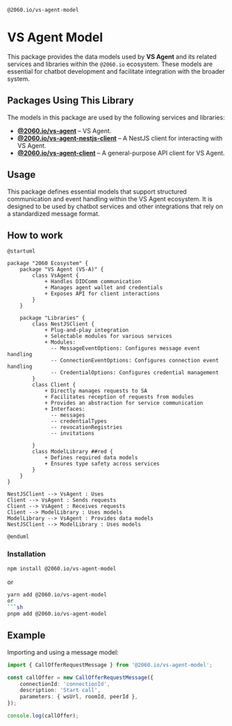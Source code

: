 `@2060.io/vs-agent-model`
# VS Agent Model

This package provides the data models used by **VS Agent** and its related services and libraries within the `@2060.io` ecosystem. These models are essential for chatbot development and facilitate integration with the broader system.

## Packages Using This Library

The models in this package are used by the following services and libraries:

- **[@2060.io/vs-agent](../../apps/vs-agent/README.md)** – VS Agent.
- **[@2060.io/vs-agent-nestjs-client](../nestjs-client/README.md)** – A NestJS client for interacting with VS Agent.
- **[@2060.io/vs-agent-client](../client/README.md)** – A general-purpose API client for VS Agent.


## Usage

This package defines essential models that support structured communication and event handling within the VS Agent ecosystem. It is designed to be used by chatbot services and other integrations that rely on a standardized message format.

## How to work
```plantuml
@startuml

package "2060 Ecosystem" {
    package "VS Agent (VS-A)" {
        class VsAgent {
            + Handles DIDComm communication
            + Manages agent wallet and credentials
            + Exposes API for client interactions
        }
    }
    
    package "Libraries" {
        class NestJSClient {
            + Plug-and-play integration
            + Selectable modules for various services
            + Modules:
              -- MessageEventOptions: Configures message event handling
              -- ConnectionEventOptions: Configures connection event handling
              -- CredentialOptions: Configures credential management
        }
        class Client {
            + Directly manages requests to SA
            + Facilitates reception of requests from modules
            + Provides an abstraction for service communication
            + Interfaces:
              -- messages
              -- credentialTypes
              -- revocationRegistries
              -- invitations
      
        }
        class ModelLibrary ##red {
            + Defines required data models
            + Ensures type safety across services
        }
    }
}

NestJSClient --> VsAgent : Uses
Client --> VsAgent : Sends requests
Client --> VsAgent : Receives requests
Client --> ModelLibrary : Uses models
ModelLibrary --> VsAgent : Provides data models
NestJSClient --> ModelLibrary : Uses models

@enduml
```

### Installation

```sh
npm install @2060.io/vs-agent-model
```
or
```sh
yarn add @2060.io/vs-agent-model
or
```sh
pnpm add @2060.io/vs-agent-model
```

## Example

Importing and using a message model:

```typescript
import { CallOfferRequestMessage } from '@2060.io/vs-agent-model';

const callOffer = new CallOfferRequestMessage({
    connectionId: 'connectionId',
    description: 'Start call',
    parameters: { wsUrl, roomId, peerId },
});

console.log(callOffer);
```
